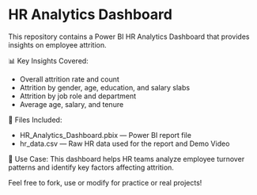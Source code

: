# HR Analytics Dashboard

This repository contains a Power BI HR Analytics Dashboard that provides insights on employee attrition.

📊 Key Insights Covered:
- Overall attrition rate and count
- Attrition by gender, age, education, and salary slabs
- Attrition by job role and department
- Average age, salary, and tenure

🔗 Files Included:
- HR_Analytics_Dashboard.pbix — Power BI report file
- hr_data.csv — Raw HR data used for the report and Demo Video

💼 Use Case:
This dashboard helps HR teams analyze employee turnover patterns and identify key factors affecting attrition.

Feel free to fork, use or modify for practice or real projects!

